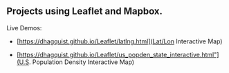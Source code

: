 ## Projects using Leaflet and Mapbox.

Live Demos:

- [https://dhagquist.github.io/Leaflet/latlng.html](Lat/Lon Interactive Map)
  
- [https://dhagquist.github.io/Leaflet/us_popden_state_interactive.html"](U.S. Population Density Interactive Map)
